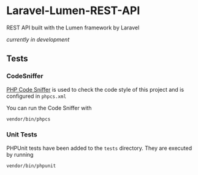# Laravel-Lumen-REST-API
REST API built with the Lumen framework by Laravel

*currently in development*

## Tests

### CodeSniffer
[PHP Code Sniffer](https://github.com/squizlabs/PHP_CodeSniffer) is used to check the code style of this project and is configured in
`phpcs.xml`

You can run the Code Sniffer with
```bash
vendor/bin/phpcs
```
### Unit Tests

PHPUnit tests have been added to the `tests` directory.
They are executed by running
```bash
vendor/bin/phpunit
```
